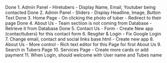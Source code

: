 Done 1. Admin Panel - Hiretubers - Display Name, Email, Youtuber being contacted
Done 2. Admin Panel - Sliders - Display Headline, Image, Button Text
Done 3. Home Page - On clicking the photo of tuber - Redirect to their page
Done 4. About Us - Team sectiion is not coming from Database - Retrieve it from Database
Done 5. Contact Us - Form - Create New app (contacttubers) for this contact form
6. Resgiter & Login - Fix Google Login
7. Change email, contact and social links base.html - Create new app
8. About Us - More control - Rich text editor for this Page for first About Us
9. Search in Tubers Page
10. Services Page - Create more cards or add payment
11. When Login, should welcome with User name and Tubes name